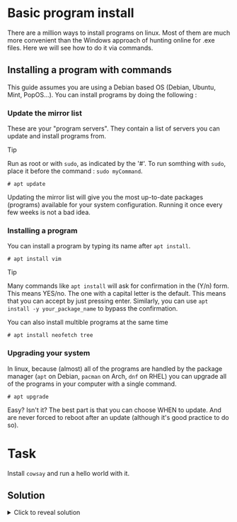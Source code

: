 # Basic program install

There are a million ways to install programs on linux. Most of them are much more convenient than the Windows approach of hunting online for .exe files. Here we will see how to do it via commands.

## Installing a program with commands

This guide assumes you are using a Debian based OS (Debian, Ubuntu, Mint, PopOS...). You can install programs by doing the following :

### Update the mirror list

These are your "program servers". They contain a list of servers you can update and install programs from.

> [!TIP]
> Run as root or with ```sudo```, as indicated by the '#'. To run somthing with ```sudo```, place it before the command : ```sudo myCommand```.

```
# apt update
```

Updating the mirror list will give you the most up-to-date packages (programs) available for your system configuration. Running it once every few weeks is not a bad idea.

### Installing a program

You can install a program by typing its name after ```apt install```. 

```
# apt install vim
```

> [!TIP]
> Many commands like ```apt install``` will ask for confirmation in the (Y/n) form. This means YES/no. The one with a capital letter is the default. This means that you can accept by just pressing enter.
> Similarly, you can use ```apt install -y your_package_name``` to bypass the confirmation.

You can also install multible programs at the same time

```
# apt install neofetch tree
```

### Upgrading your system

In linux, because (almost) all of the programs are handled by the package manager (```apt``` on Debian, ```pacman``` on Arch, ```dnf``` on RHEL) you can upgrade all of the programs in your computer with a single command.

```
# apt upgrade
```

Easy? Isn't it? The best part is that you can choose WHEN to update. And are never forced to reboot after an update (although it's good practice to do so).

# Task

Install ```cowsay``` and run a hello world with it.

## Solution

<details>
    <summary>Click to reveal solution</summary>

    # apt update

    # apt install -y cowsay

    $ cowsay "hello world"
     ______________
    < Hello world! >
     --------------
            \   ^__^
             \  (oo)\_______
                (__)\       )\/\
                    ||----w |
                    ||     ||
</details>
